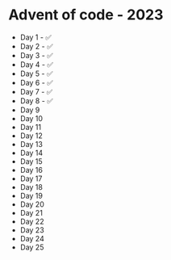 # Advent of code - 2023

- Day 1 - ✅
- Day 2 - ✅
- Day 3 - ✅
- Day 4 - ✅
- Day 5 - ✅
- Day 6 - ✅
- Day 7 - ✅
- Day 8 - ✅
- Day 9
- Day 10
- Day 11
- Day 12
- Day 13
- Day 14
- Day 15
- Day 16
- Day 17
- Day 18
- Day 19
- Day 20
- Day 21
- Day 22
- Day 23
- Day 24
- Day 25
